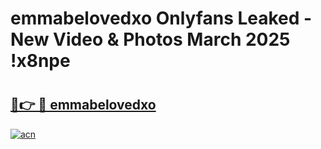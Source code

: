 # emmabelovedxo Onlyfans Leaked - New Video & Photos March 2025 !x8npe

# <h2><a href="https://hwo7nn.iuczelnia.edu.pl?title=emmabelovedxo&ref=x8npe">🔗👉 🔴 emmabelovedxo</a></h2>

[![acn](https://github.com/user-attachments/assets/0f9c940e-d8b0-45ae-aac7-cd30a18b3e1c)](https://hwo7nn.iuczelnia.edu.pl?title=emmabelovedxo&ref=x8npe)

